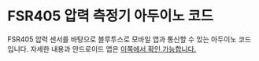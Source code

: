 # FSR405 압력 측정기 아두이노 코드
FSR405 압력 센서를 바탕으로 블루투스로 모바일 앱과 통신할 수 있는 아두이노 코드입니다.
자세한 내용과 안드로이드 앱은 [이쪽에서 확인 가능합니다.](https://github.com/Hoto-Mocha/Arduino2Android-via-bluetooth)
